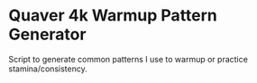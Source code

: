 # Quaver 4k Warmup Pattern Generator

Script to generate common patterns I use to warmup or practice stamina/consistency.
